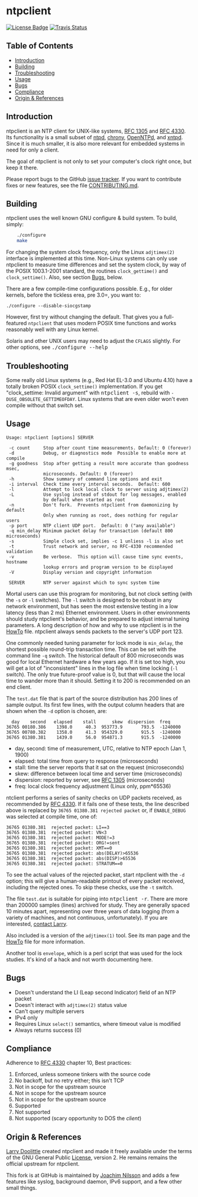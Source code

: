 ntpclient
=========
[![License Badge][]][License] [![Travis Status][]][Travis]

Table of Contents
-----------------

* [Introduction](#introduction)
* [Building](#building)
* [Troubleshooting](#troubleshooting)
* [Usage](#usage)
* [Bugs](#bugs)
* [Compliance](#compliance)
* [Origin & References](#origin--references)


Introduction
------------

ntpclient is an NTP client for UNIX-like systems, [RFC 1305][] and
[RFC 4330][].  Its functionality is a small subset of [ntpd][],
[chrony][], [OpenNTPd][], and [xntpd][].  Since it is much smaller, it
is also more relevant for embedded systems in need for only a client.

The goal of ntpclient is not only to set your computer's clock right
once, but keep it there.

Please report bugs to the GitHub [issue tracker][].  If you want to
contribute fixes or new features, see the file [CONTRIBUTING.md][].


Building
--------

ntpclient uses the well known GNU configure & build system.  To build,
simply:

```sh
    ./configure
    make
```

For changing the system clock frequency, only the Linux `adjtimex(2)`
interface is implemented at this time.  Non-Linux systems can only use
ntpclient to measure time differences and set the system clock, by way
of the POSIX 1003.1-2001 standard, the routines `clock_gettime()` and
`clock_settime()`.  Also, see section [Bugs](#bugs), below.

There are a few compile-time configurations possible.  E.g., for older
kernels, before the tickless erea, pre 3.0=, you want to:

    ./configure --disable-siocgstamp

However, first try without changing the default.  That gives you a full-
featured `ntpclient` that uses modern POSIX time functions and works
reasonably well with any Linux kernel.

Solaris and other UNIX users may need to adjust the `CFLAGS` slightly.
For other options, see <kbd>./configure --help</kbd>


Troubleshooting
---------------

Some really old Linux systems (e.g., Red Hat EL-3.0 and Ubuntu 4.10)
have a totally broken POSIX `clock_settime()` implementation.  If you
get "clock_settime: Invalid argument" with <kbd>ntpclient -s</kbd>,
rebuild with `-DUSE_OBSOLETE_GETTIMEOFDAY`.  Linux systems that are even
older won't even compile without that switch set.


Usage
-----

    Usage: ntpclient [options] SERVER
    
     -c count     Stop after count time measurements. Default: 0 (forever)
     -d           Debug, or diagnostics mode  Possible to enable more at compile
     -g goodness  Stop after getting a result more accurate than goodness msec,
                  microseconds. Default: 0 (forever)
     -h           Show summary of command line options and exit
     -i interval  Check time every interval seconds.  Default: 600
     -l           Attempt to lock local clock to server using adjtimex(2)
     -L           Use syslog instead of stdout for log messages, enabled
                  by default when started as root
     -n           Don't fork.  Prevents ntpclient from daemonizing by default
                  Only when running as root, does nothing for regular users
     -p port      NTP client UDP port.  Default: 0 ("any available")
     -q min_delay Minimum packet delay for transaction (default 800 microseconds)
     -s           Simple clock set, implies -c 1 unliess -l is also set
     -t           Trust network and server, no RFC-4330 recommended validation
     -v           Be verbose.  This option will cause time sync events, hostname
                  lookup errors and program version to be displayed
     -V           Display version and copyright information
     
     SERVER       NTP server against which to sync system time

Mortal users can use this program for monitoring, but not clock setting
(with the `-s` or `-l` switches).  The `-l` switch is designed to be
robust in any network environment, but has seen the most extensive
testing in a low latency (less than 2 ms) Ethernet environment.  Users
in other environments should study ntpclient's behavior, and be prepared
to adjust internal tuning parameters.  A long description of how and why
to use ntpclient is in the [HowTo][] file.  ntpclient always sends packets
to the server's UDP port 123.

One commonly needed tuning parameter for lock mode is `min_delay`, the
shortest possible round-trip transaction time.  This can be set with the
command line `-q` switch.  The historical default of 800 microseconds
was good for local Ethernet hardware a few years ago.  If it is set too
high, you will get a lot of "inconsistent" lines in the log file when
time locking (`-l` switch).  The only true future-proof value is 0, but
that will cause the local time to wander more than it should.  Setting
it to 200 is recommended on an end client.

The `test.dat` file that is part of the source distribution has 200
lines of sample output.  Its first few lines, with the output column
headers that are shown when the `-d` option is chosen, are:

      day    second   elapsed    stall      skew  dispersion  freq
    36765 00180.386    1398.0     40.3  953773.9       793.5  -1240000
    36765 00780.382    1358.0     41.3  954329.0       915.5  -1240000
    36765 01380.381    1439.0     56.0  954871.3       915.5  -1240000

* day, second: time of measurement, UTC, relative to NTP epoch (Jan 1, 1900)
* elapsed:     total time from query to response (microseconds)
* stall:       time the server reports that it sat on the request (microseconds)
* skew:        difference between local time and server time (microseconds)
* dispersion:  reported by server, see [RFC 1305][] (microseconds)
* freq:        local clock frequency adjustment (Linux only, ppm*65536)

ntclient performs a series of sanity checks on UDP packets received, as
recommended by [RFC 4330][].  If it fails one of these tests, the line
described above is replaced by `36765 01380.381 rejected packet` or, if
`ENABLE_DEBUG` was selected at compile time, one of:

    36765 01380.381  rejected packet: LI==3
    36765 01380.381  rejected packet: VN<3
    36765 01380.381  rejected packet: MODE!=3
    36765 01380.381  rejected packet: ORG!=sent
    36765 01380.381  rejected packet: XMT==0
    36765 01380.381  rejected packet: abs(DELAY)>65536
    36765 01380.381  rejected packet: abs(DISP)>65536
    36765 01380.381  rejected packet: STRATUM==0

To see the actual values of the rejected packet, start ntpclient with
the `-d` option; this will give a human-readable printout of every
packet received, including the rejected ones.  To skip these checks, use
the `-t` switch.

The file `test.dat` is suitable for piping into <kbd>ntpclient -r</kbd>.
There are more than 200000 samples (lines) archived for study.  They are
generally spaced 10 minutes apart, representing over three years of data
logging (from a variety of machines, and not continuous, unfortunately).
If you are interested, [contact Larry][].

Also included is a version of the `adjtimex(1)` tool.  See its man page
and the [HowTo][] file for more information.

Another tool is `envelope`, which is a perl script that was used for the
lock studies.  It's kind of a hack and not worth documenting here.


Bugs
----

* Doesn't understand the LI (Leap second Indicator) field of an NTP packet
* Doesn't interact with `adjtimex(2)` status value
* Can't query multiple servers
* IPv4 only
* Requires Linux `select()` semantics, where timeout value is modified
* Always returns success (0)


Compliance
----------

Adherence to [RFC 4330][] chapter 10, Best practices:

1. Enforced, unless someone tinkers with the source code
2. No backoff, but no retry either; this isn't TCP
3. Not in scope for the upstream source
4. Not in scope for the upstream source
5. Not in scope for the upstream source
6. Supported
7. Not supported
8. Not supported (scary opportunity to DOS the _client_)


Origin & References
-------------------

[Larry Doolittle][] created ntpclient and made it freely available under
the terms of the GNU General Public [License][], version 2.  He remains
remains the official upstream for ntpclient.

This fork is at GitHub is maintained by [Joachim Nilsson][] and adds a
few features like syslog, background daemon, IPv6 support, and a few
other small things.

[ntpd]:            http://www.ntp.org
[xntpd]:           http://www.eecis.udel.edu/~mills/ntp/
[chrony]:          http://chrony.tuxfamily.org/
[OpenNTPd]:        http://www.openntpd.org
[RFC 1305]:        http://tools.ietf.org/html/rfc1305
[RFC 4330]:        http://tools.ietf.org/html/rfc4330
[Larry Doolittle]: http://doolittle.icarus.com/ntpclient/
[contact Larry]:   larry@doolittle.boa.org
[License]:         http://www.gnu.org/licenses/old-licenses/gpl-2.0.html
[License Badge]:   https://img.shields.io/badge/License-GPL%20v2-blue.svg
[Travis]:          https://travis-ci.org/troglobit/ntpclient
[Travis Status]:   https://travis-ci.org/troglobit/ntpclient.png?branch=master
[CONTRIBUTING.md]: CONTRIBUTING.md
[issue tracker]:   https://github.com/troglobit/ntpclient/issues
[HowTo]:           https://github.com/troglobit/ntpclient/HowTo.md
[Joachim Nilsson]: http://troglobit.com
